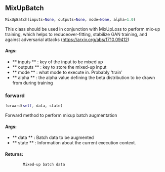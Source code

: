 ## MixUpBatch
```python
MixUpBatch(inputs=None, outputs=None, mode=None, alpha=1.0)
```
This class should be used in conjunction with MixUpLoss to perform mix-up training, which helps to reduceover-fitting, stabilize GAN training, and against adversarial attacks (https://arxiv.org/abs/1710.09412)

#### Args:

* ** inputs ** :  key of the input to be mixed up
* ** outputs ** :  key to store the mixed-up input
* ** mode ** :  what mode to execute in. Probably 'train'
* ** alpha ** :  the alpha value defining the beta distribution to be drawn from during training

### forward
```python
forward(self, data, state)
```
 Forward method to perform mixup batch augmentation

#### Args:

* ** data ** :  Batch data to be augmented
* ** state ** :  Information about the current execution context.

#### Returns:
            Mixed-up batch data        